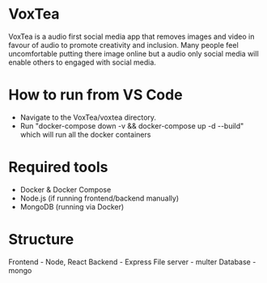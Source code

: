 # VoxTea
VoxTea is a audio first social media app that removes images and video in favour of audio to promote creativity and inclusion.
Many people feel uncomfortable putting there image online but a audio only social media will enable others to engaged with social media.

# How to run from VS Code
 - Navigate to the VoxTea/voxtea directory.
 - Run "docker-compose down -v && docker-compose up -d --build" which will run all the docker containers

# Required tools
- Docker & Docker Compose
- Node.js (if running frontend/backend manually)
- MongoDB (running via Docker)


# Structure
Frontend - Node, React
Backend - Express
File server - multer
Database - mongo